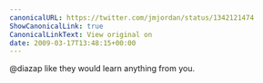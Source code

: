 ```yaml
---
canonicalURL: https://twitter.com/jmjordan/status/1342121474
ShowCanonicalLink: true
CanonicalLinkText: View original on
date: 2009-03-17T13:48:15+00:00
---
```

@diazap like they would learn anything from you.